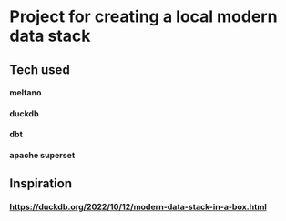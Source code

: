 # Project for creating a local modern data stack

## Tech used
#### meltano
#### duckdb
#### dbt
#### apache superset

## Inspiration
#### https://duckdb.org/2022/10/12/modern-data-stack-in-a-box.html